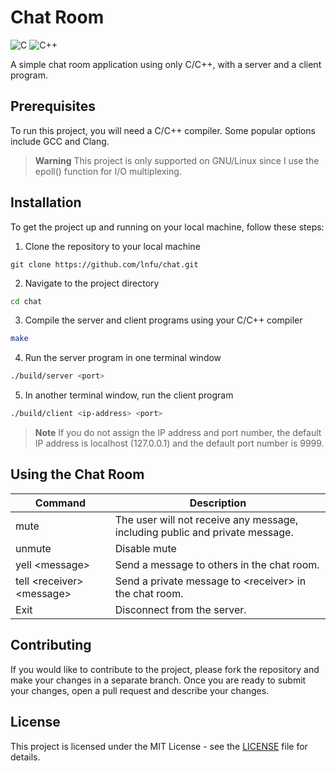 # Chat Room
![C](https://img.shields.io/badge/c-%2300599C.svg?style=for-the-badge&logo=c&logoColor=white)
![C++](https://img.shields.io/badge/c++-%2300599C.svg?style=for-the-badge&logo=c%2B%2B&logoColor=white)

A simple chat room application using only C/C++, with a server and a client program.

## Prerequisites
To run this project, you will need a C/C++ compiler. Some popular options include GCC and Clang.
> **Warning**
> This project is only supported on GNU/Linux since I use the epoll() function for I/O multiplexing.


## Installation
To get the project up and running on your local machine, follow these steps:
1. Clone the repository to your local machine
```
git clone https://github.com/lnfu/chat.git
```

2. Navigate to the project directory
```bash
cd chat
```

3. Compile the server and client programs using your C/C++ compiler
```bash
make
```

4. Run the server program in one terminal window
```bash
./build/server <port>
```

5. In another terminal window, run the client program
```bash
./build/client <ip-address> <port>
```

> **Note**
> If you do not assign the IP address and port number, the default IP address is localhost (127.0.0.1) and the default port number is 9999.

## Using the Chat Room
| Command                            | Description                                                                  |
| ---------------------------------- | ---------------------------------------------------------------------------- |
| mute                               | The user will not receive any message, including public and private message. |
| unmute                             | Disable mute                                                                 |
| yell &lt;message&gt;               | Send a message to others in the chat room.                                   |
| tell &lt;receiver> &lt;message&gt; | Send a private message to &lt;receiver&gt; in the chat room.                 |
| Exit                               | Disconnect from the server.                                                  |

## Contributing
If you would like to contribute to the project, please fork the repository and make your changes in a separate branch. Once you are ready to submit your changes, open a pull request and describe your changes.

## License
This project is licensed under the MIT License - see the [LICENSE](https://github.com/lnfu/chat/blob/main/LICENSE) file for details.
